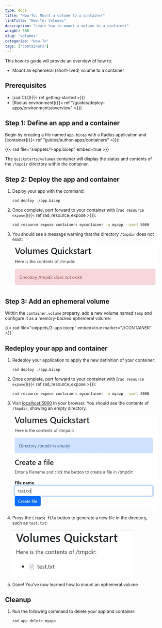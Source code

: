 ```yaml
---
type: docs
title: "How-To: Mount a volume to a container"
linkTitle: "How-To: Volumes"
description: "Learn how to mount a volume to a container" 
weight: 500
slug: 'volumes'
categories: "How-To"
tags: ["containers"]
---
```


This how-to guide will provide an overview of how to:

- Mount an ephemeral (short-lived) volume to a container

## Prerequisites

- [rad CLI]({{< ref getting-started >}})
- [Radius environment]({{< ref "/guides/deploy-apps/environments/overview" >}})

## Step 1: Define an app and a container

Begin by creating a file named `app.bicep` with a Radius application and [container]({{< ref "guides/author-apps/containers" >}}):

{{< rad file="snippets/1-app.bicep" embed=true >}}

The `quickstarts/volumes` container will display the status and contents of the `/tmpdir` directory within the container.

## Step 2: Deploy the app and container

1. Deploy your app with the command:

   ```bash
   rad deploy ./app.bicep
   ```
1. Once complete, port forward to your container with [`rad resource expose`]({{< ref rad_resource_expose >}}):

   ```bash
   rad resource expose containers mycontainer -a myapp --port 5000
   ```
1. You should see a message warning that the directory `/tmpdir` does not exist:

   <img src="screenshot-error.jpg" width=500px alt="Screeshot of container showing that the tmp directory does not exist">

## Step 3: Add an ephemeral volume

Within the `container.volume` property, add a new volume named `temp` and configure it as a memory-backed ephemeral volume:

{{< rad file="snippets/2-app.bicep" embed=true marker="//CONTAINER" >}}

## Redeploy your app and container

1. Redeploy your application to apply the new definition of your container:

   ```bash
   rad deploy ./app.bicep
   ```

1. Once complete, port forward to your container with [`rad resource expose`]({{< ref rad_resource_expose >}}):

   ```bash
   rad resource expose containers mycontainer -a myapp --port 5000
   ```
   
1. Visit [localhost:5000](http://localhost:5000) in your browser. You should see the contents of `/tmpdir`, showing an empty directory.

   <img src="screenshot-empty.jpg" width=500px alt="Screeshot of container showing that the tmp directory has no items">
1. Press the `Create file` button to generate a new file in the directory, such as `test.txt`:

   <img src="screenshot.jpg" width=400px alt="Screeshot of container showing files being created">
1. Done! You've now learned how to mount an ephemeral volume

## Cleanup

1. Run the following command to delete your app and container:

   ```bash
   rad app delete myapp
   ```
